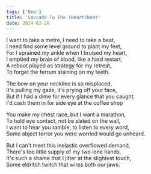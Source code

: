 ```yaml
---
tags: ['New']
title: 'Saccade To The (Heart)beat'
date: 2024-02-26
---
```


I want to take a metre, I need to take a beat,  
I need find some level ground to plant my feet,  
For I sprained my ankle when I bruised my heart,  
I emptied my brain of blood, like a hard restart,  
A reboot played as strategy for my retreat,  
To forget the ferrum staining on my teeth.

The bow on your neckline is so misplaced,  
It's pulling my gaze, it's prying off your face,  
But if I had a dime for every glance that you caught,  
I'd cash them in for side eye at the coffee shop 

You make my chest race, but I want a marathon,  
To hold eye contact, not be slated on the wall,  
I want to hear you ramble, to listen to every word,  
Some abject terror you were worried would go unheard.

But I can't meet this inelastic overflowed demand,  
There's too little supply of my two lone hands,  
It's such a shame that I jitter at the slightest touch,  
Some eldritch twitch that wires both our jaws.  
